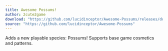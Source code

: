 ```yaml
---
title: Awesome Possums!
author: 2cute2game
download: "https://github.com/lucidinceptor/Awesome-Possums/releases/download/main/Awesome.Possum.1.0.0.zip"
source: "https://github.com/lucidinceptor/Awesome-Possums"
---
```


Adds a new playable species: Possums! Supports base game cosmetics and patterns.
